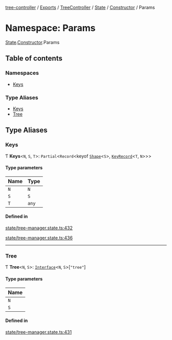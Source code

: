 [tree-controller](../README.md) / [Exports](../modules.md) / [TreeController](TreeController.md) / [State](TreeController.State.md) / [Constructor](TreeController.State.Constructor.md) / Params

# Namespace: Params

[State](TreeController.State.md).[Constructor](TreeController.State.Constructor.md).Params

## Table of contents

### Namespaces

- [Keys](TreeController.State.Constructor.Params.Keys.md)

### Type Aliases

- [Keys](TreeController.State.Constructor.Params.md#keys)
- [Tree](TreeController.State.Constructor.Params.md#tree)

## Type Aliases

### Keys

Ƭ **Keys**<`N`, `S`, `T`\>: `Partial`<`Record`<keyof [`Shape`](TreeController.State.md#shape)<`S`\>, [`KeyRecord`](TreeController.State.Constructor.Params.Keys.md#keyrecord)<`T`, `N`\>\>\>

#### Type parameters

| Name | Type |
| :------ | :------ |
| `N` | `N` |
| `S` | `S` |
| `T` | `any` |

#### Defined in

[state/tree-manager.state.ts:432](https://github.com/aexklon/tree-controller/blob/cb5a1ff/src/state/tree-manager.state.ts#L432)

[state/tree-manager.state.ts:436](https://github.com/aexklon/tree-controller/blob/cb5a1ff/src/state/tree-manager.state.ts#L436)

___

### Tree

Ƭ **Tree**<`N`, `S`\>: [`Interface`](../interfaces/TreeController.State.Interface.md)<`N`, `S`\>[``"tree"``]

#### Type parameters

| Name |
| :------ |
| `N` |
| `S` |

#### Defined in

[state/tree-manager.state.ts:431](https://github.com/aexklon/tree-controller/blob/cb5a1ff/src/state/tree-manager.state.ts#L431)
